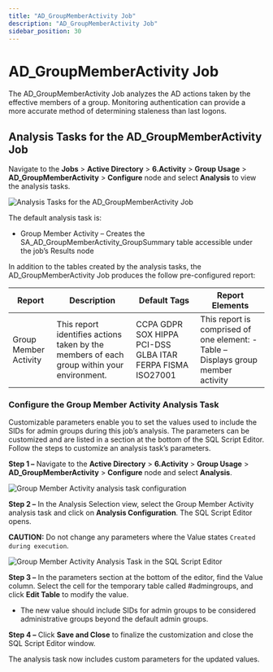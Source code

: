 ```yaml
---
title: "AD_GroupMemberActivity Job"
description: "AD_GroupMemberActivity Job"
sidebar_position: 30
---
```


# AD_GroupMemberActivity Job

The AD_GroupMemberActivity Job analyzes the AD actions taken by the effective members of a group.
Monitoring authentication can provide a more accurate method of determining staleness than last
logons.

## Analysis Tasks for the AD_GroupMemberActivity Job

Navigate to the **Jobs** > **Active Directory** > **6.Activity** > **Group Usage** >
**AD_GroupMemberActivity** > **Configure** node and select **Analysis** to view the analysis tasks.

![Analysis Tasks for the AD_GroupMemberActivity Job](/img/product_docs/accessanalyzer/12.0/solutions/activedirectory/activity/groupusage/groupmemberactivityanalysis.webp)

The default analysis task is:

- Group Member Activity – Creates the SA_AD_GroupMemberActivity_GroupSummary table accessible under
  the job’s Results node

In addition to the tables created by the analysis tasks, the AD_GroupMemberActivity Job produces the
follow pre-configured report:

| Report                | Description                                                                                | Default Tags                                               | Report Elements                                                                   |
| --------------------- | ------------------------------------------------------------------------------------------ | ---------------------------------------------------------- | --------------------------------------------------------------------------------- |
| Group Member Activity | This report identifies actions taken by the members of each group within your environment. | CCPA GDPR SOX HIPPA PCI-DSS GLBA ITAR FERPA FISMA ISO27001 | This report is comprised of one element: - Table – Displays group member activity |

### Configure the Group Member Activity Analysis Task

Customizable parameters enable you to set the values used to include the SIDs for admin groups
during this job’s analysis. The parameters can be customized and are listed in a section at the
bottom of the SQL Script Editor. Follow the steps to customize an analysis task’s parameters.

**Step 1 –** Navigate to the **Active Directory** > **6.Activity** > **Group Usage** >
**AD_GroupMemberActivity** > **Configure** node and select **Analysis**.

![Group Member Activity analysis task configuration](/img/product_docs/accessanalyzer/12.0/solutions/activedirectory/activity/groupusage/groupmemberactivityanalysisconfiguration.webp)

**Step 2 –** In the Analysis Selection view, select the Group Member Activity analysis task and
click on **Analysis Configuration**. The SQL Script Editor opens.

**CAUTION:** Do not change any parameters where the Value states `Created during execution`.

![Group Member Activity Analysis Task in the SQL Script Editor](/img/product_docs/accessanalyzer/12.0/solutions/activedirectory/activity/groupusage/groupmemberactivitysqlscripteditor.webp)

**Step 3 –** In the parameters section at the bottom of the editor, find the Value column. Select
the cell for the temporary table called #admingroups, and click **Edit Table** to modify the value.

- The new value should include SIDs for admin groups to be considered administrative groups beyond
  the default admin groups.

**Step 4 –** Click **Save and Close** to finalize the customization and close the SQL Script Editor
window.

The analysis task now includes custom parameters for the updated values.
